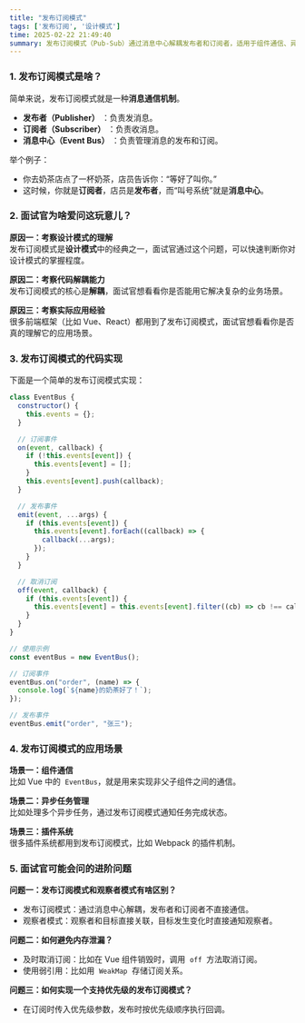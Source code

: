 ```yaml
---
title: "发布订阅模式"
tags: ['发布订阅', '设计模式']
time: 2025-02-22 21:49:40
summary: 发布订阅模式（Pub-Sub）通过消息中心解耦发布者和订阅者，适用于组件通信、异步任务等场景。核心方法：on（订阅）、emit（发布）、off（取消）。与观察者模式的区别在于间接通信，避免内存泄漏需及时取消订阅。面试常考设计模式理解、解耦能力及实际应用（如Vue EventBus）
---
```


### 1. 发布订阅模式是啥？

简单来说，发布订阅模式就是一种**消息通信机制**。

- **发布者（Publisher）**
  ：负责发消息。
- **订阅者（Subscriber）**
  ：负责收消息。
- **消息中心（Event Bus）**
  ：负责管理消息的发布和订阅。

举个例子：

- 你去奶茶店点了一杯奶茶，店员告诉你：“等好了叫你。”
- 这时候，你就是**订阅者**，店员是**发布者**，而“叫号系统”就是**消息中心**。

### 2. 面试官为啥爱问这玩意儿？

**原因一：考察设计模式的理解**    
发布订阅模式是**设计模式**中的经典之一，面试官通过这个问题，可以快速判断你对设计模式的掌握程度。

**原因二：考察代码解耦能力**    
发布订阅模式的核心是**解耦**，面试官想看看你是否能用它解决复杂的业务场景。

**原因三：考察实际应用经验**    
很多前端框架（比如 Vue、React）都用到了发布订阅模式，面试官想看看你是否真的理解它的应用场景。

### 3. 发布订阅模式的代码实现

下面是一个简单的发布订阅模式实现：

```js
class EventBus {
  constructor() {
    this.events = {};
  }

  // 订阅事件
  on(event, callback) {
    if (!this.events[event]) {
      this.events[event] = [];
    }
    this.events[event].push(callback);
  }

  // 发布事件
  emit(event, ...args) {
    if (this.events[event]) {
      this.events[event].forEach((callback) => {
        callback(...args);
      });
    }
  }

  // 取消订阅
  off(event, callback) {
    if (this.events[event]) {
      this.events[event] = this.events[event].filter((cb) => cb !== callback);
    }
  }
}

// 使用示例
const eventBus = new EventBus();

// 订阅事件
eventBus.on("order", (name) => {
  console.log(`${name}的奶茶好了！`);
});

// 发布事件
eventBus.emit("order", "张三");
```

### 4. 发布订阅模式的应用场景

**场景一：组件通信**    
比如 Vue 中的  `EventBus`，就是用来实现非父子组件之间的通信。

**场景二：异步任务管理**    
比如处理多个异步任务，通过发布订阅模式通知任务完成状态。

**场景三：插件系统**    
很多插件系统都用到发布订阅模式，比如 Webpack 的插件机制。

### 5\. 面试官可能会问的进阶问题

**问题一：发布订阅模式和观察者模式有啥区别？**

- 发布订阅模式：通过消息中心解耦，发布者和订阅者不直接通信。
- 观察者模式：观察者和目标直接关联，目标发生变化时直接通知观察者。

**问题二：如何避免内存泄漏？**

- 及时取消订阅：比如在 Vue 组件销毁时，调用  `off`  方法取消订阅。
- 使用弱引用：比如用  `WeakMap`  存储订阅关系。

**问题三：如何实现一个支持优先级的发布订阅模式？**

- 在订阅时传入优先级参数，发布时按优先级顺序执行回调。
